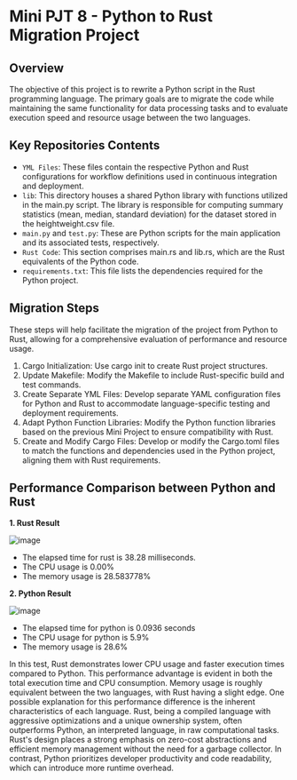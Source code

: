 # Mini PJT 8 - Python to Rust Migration Project
## Overview 
The objective of this project is to rewrite a Python script in the Rust programming language. The primary goals are to migrate the code while maintaining the same functionality for data processing tasks and to evaluate execution speed and resource usage between the two languages.

## Key Repositories Contents 
- `YML Files`: These files contain the respective Python and Rust configurations for workflow definitions used in continuous integration and deployment.
- `lib`: This directory houses a shared Python library with functions utilized in the main.py script. The library is responsible for computing summary statistics (mean, median, standard deviation) for the dataset stored in the heightweight.csv file.
- `main.py` and `test.py`: These are Python scripts for the main application and its associated tests, respectively.
- `Rust Code`: This section comprises main.rs and lib.rs, which are the Rust equivalents of the Python code.
- `requirements.txt`: This file lists the dependencies required for the Python project.

## Migration Steps
These steps will help facilitate the migration of the project from Python to Rust, allowing for a comprehensive evaluation of performance and resource usage.

1. Cargo Initialization: Use cargo init to create Rust project structures.
2. Update Makefile: Modify the Makefile to include Rust-specific build and test commands.
3. Create Separate YML Files: Develop separate YAML configuration files for Python and Rust to accommodate language-specific testing and deployment requirements.
4. Adapt Python Function Libraries: Modify the Python function libraries based on the previous Mini Project to ensure compatibility with Rust.
5. Create and Modify Cargo Files: Develop or modify the Cargo.toml files to match the functions and dependencies used in the Python project, aligning them with Rust requirements.

## Performance Comparison between Python and Rust 
**1. Rust Result**

![image](https://github.com/nogibjj/IDS706_Mini_PJT8/assets/141780408/448e5dc2-2c48-4f04-ada9-4a118a3a6747)
 - The elapsed time for rust is 38.28 milliseconds.
 - The CPU usage is 0.00%
 - The memory usage is 28.583778%

**2. Python Result**

![image](https://github.com/nogibjj/IDS706_Mini_PJT8/assets/141780408/bc779146-863a-45b0-8d96-313bbda5aac8)
- The elapsed time for python is 0.0936 seconds
- The CPU usage for python is 5.9%
- The memory usage is 28.6%

In this test, Rust demonstrates lower CPU usage and faster execution times compared to Python. This performance advantage is evident in both the total execution time and CPU consumption. Memory usage is roughly equivalent between the two languages, with Rust having a slight edge. One possible explanation for this performance difference is the inherent characteristics of each language. Rust, being a compiled language with aggressive optimizations and a unique ownership system, often outperforms Python, an interpreted language, in raw computational tasks. Rust's design places a strong emphasis on zero-cost abstractions and efficient memory management without the need for a garbage collector. In contrast, Python prioritizes developer productivity and code readability, which can introduce more runtime overhead.
